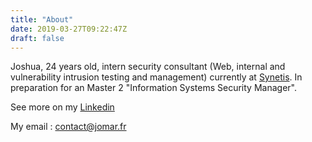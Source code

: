 ```yaml
---
title: "About"
date: 2019-03-27T09:22:47Z
draft: false
---
```


Joshua, 24 years old, intern security consultant (Web, internal and vulnerability intrusion testing and management) currently at [Synetis](https://www.synetis.com/).
In preparation for an Master 2 "Information Systems Security Manager".

See more on my [Linkedin](https://www.linkedin.com/in/joshua-martinelle-a34911133/)

My email : contact@jomar.fr